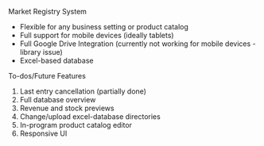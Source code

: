 Market Registry System  
- Flexible for any business setting or product catalog
- Full support for mobile devices (ideally tablets)
- Full Google Drive Integration (currently not working for mobile devices - library issue)
- Excel-based database

To-dos/Future Features
1. Last entry cancellation (partially done)
2. Full database overview
3. Revenue and stock previews
4. Change/upload excel-database directories
5. In-program product catalog editor
6. Responsive UI
